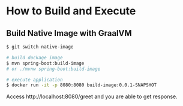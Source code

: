 # How to Build and Execute


## Build Native Image with GraalVM


```bash
$ git switch native-image

# build dockage image
$ mvn spring-boot:build-image
# or ./mvnw spring-boot:build-image

# execute application
$ docker run -it -p 8080:8080 build-image:0.0.1-SNAPSHOT
```

Access http://localhost:8080/greet and you are able to get response.